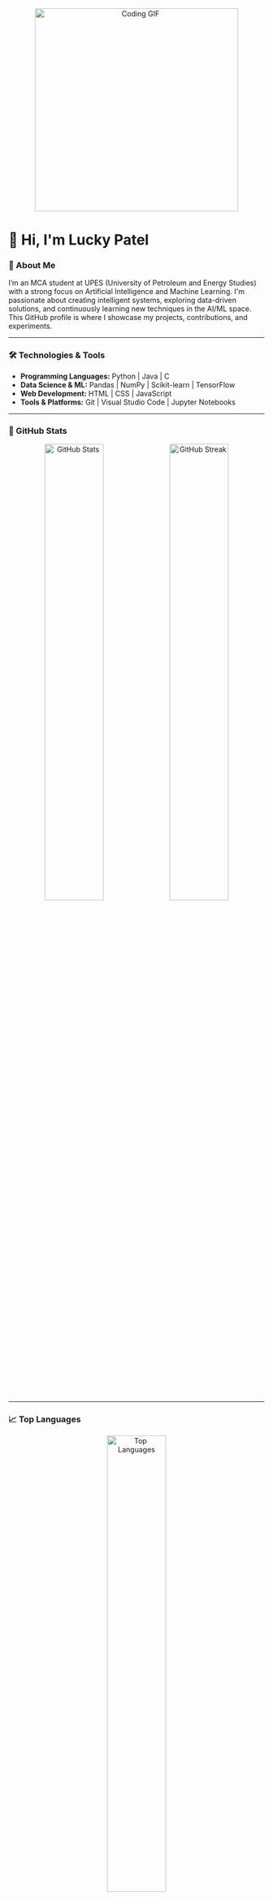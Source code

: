<div align="center">
  <img src="https://media.giphy.com/media/qgQUggAC3Pfv687qPC/giphy.gif" width="400" alt="Coding GIF" />
</div>

# 👋 Hi, I'm **Lucky Patel**

### 🚀 About Me  
I’m an MCA student at UPES (University of Petroleum and Energy Studies) with a strong focus on Artificial Intelligence and Machine Learning. I'm passionate about creating intelligent systems, exploring data-driven solutions, and continuously learning new techniques in the AI/ML space. This GitHub profile is where I showcase my projects, contributions, and experiments.

---

### 🛠️ Technologies & Tools  
- **Programming Languages:** Python | Java | C  
- **Data Science & ML:** Pandas | NumPy | Scikit-learn | TensorFlow  
- **Web Development:** HTML | CSS | JavaScript  
- **Tools & Platforms:** Git | Visual Studio Code | Jupyter Notebooks  

---

### 🌟 GitHub Stats  
<div align="center">
  <img src="https://github-readme-stats.vercel.app/api?username=lucky092003&show_icons=true&theme=radical&hide=prs,contribs" alt="GitHub Stats" width="48%" />
  <img src="https://github-readme-streak-stats.herokuapp.com/?user=lucky092003&theme=radical" alt="GitHub Streak" width="48%" />
</div>


---

### 📈 Top Languages  
<div align="center">
  <img src="https://github-readme-stats.vercel.app/api/top-langs/?username=lucky092003&layout=compact&theme=radical&langs_count=8" alt="Top Languages" width="48%" />
</div>

---

- **Professional Summary**
 Energetic Student with balanced background in sports and extra curricular activities. Diligent about preparing for
 examinations competitions and assignments. Reliable and responsible with good communication and relationship-building
 abilities.

---

### 🌍 Let's Connect  
- 💼 [LinkedIn](https://www.linkedin.com/in/luckypatel09/)  
- 📧 [Email Me](mailto:luckypatel822@gmail.com)
- 💻 [LeetCode](https://leetcode.com/u/luckypatel092003/)  

---

- **Thanks for visiting my GitHub!**
